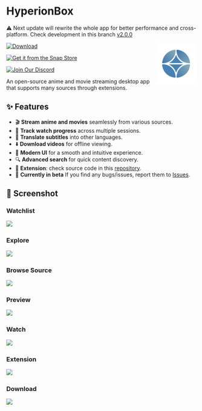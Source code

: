 # HyperionBox 
⚠️ Next update will rewrite the whole app for better performance and cross-platform. Check development in this branch [v2.0.0](https://github.com/GoodDay360/HyperionBox/tree/v2.0.0)

[![Download](https://img.shields.io/badge/Download-GitHub-blue?style=for-the-badge&logo=github)](https://github.com/GoodDay360/HyperionBox/releases/latest)    [<img src="https://github.com/GoodDay360/HyperionBox/blob/main/src/assets/images/icon.png?raw=true" align="right" title="HyperionBox" width="110" height="110"> ](https://github.com/GoodDay360/HyperionBox)

[![Get it from the Snap Store](https://snapcraft.io/en/dark/install.svg)](https://snapcraft.io/hyperionbox)

[![Join Our Discord](https://img.shields.io/badge/Join-Discord-5865F2?logo=discord&logoColor=white&style=for-the-badge)](https://discord.gg/TkArvnVvNG)

An open-source anime and movie streaming desktop app that supports many sources through extensions.

## ✨ Features
- 🎬 **Stream anime and movies** seamlessly from various sources.
- 📌 **Track watch progress** across multiple sessions.
- 📖 **Translate subtitles** into other languages.
- ⬇️ **Download videos** for offline viewing.
- 🎨 **Modern UI** for a smooth and intuitive experience.
- 🔍 **Advanced search** for quick content discovery.
- 🧩 **Extension**: check source code in this [repository](https://github.com/GoodDay360/HyperionBox-Extensions).
- 👾 **Currently in beta** If you find any bugs/issues, report them to [Issues](https://github.com/GoodDay360/HyperionBox/issues).

## 📸 Screenshot
### Watchlist 
<img src="https://github.com/user-attachments/assets/249630f5-ceb0-4a5e-b01c-814ee3a2750c">

### Explore 
<img src="https://github.com/user-attachments/assets/23e1fa98-143b-49c9-bb53-acf3b5265f21">

### Browse Source
<img src="https://github.com/user-attachments/assets/2808e4aa-6f43-4f59-986f-3a4b18560867">

### Preview
<img src="https://github.com/user-attachments/assets/a2aee30e-e064-4fed-8506-afbee3d3cdd2">

### Watch
<img src="https://github.com/user-attachments/assets/9082c5e8-edd3-43bc-ba43-ed2a15340268">

### Extension
<img src="https://github.com/user-attachments/assets/fb829831-dad0-490f-923a-266c38d3bd1c">

### Download
<img src="https://github.com/user-attachments/assets/a9f02738-da04-4194-81a0-e272ff813268">


